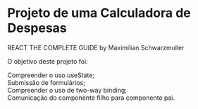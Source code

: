 # Projeto de uma Calculadora de Despesas 
REACT THE COMPLETE GUIDE by Maximilian Schwarzmuller

O objetivo deste projeto foi: <br />

Compreender o uso useState; <br />
Submissão de formulários; <br />
Compreender o uso de two-way binding; <br />
Comunicação do componente filho para componente pai.
